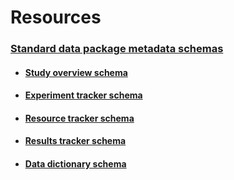 # Resources


### [Standard data package metadata schemas](../schemas/index.md)

* #### [Study overview schema](../schemas/md_study_overview.md)
* #### [Experiment tracker schema](../schemas/md_experiment_tracker.md)
* #### [Resource tracker schema](../schemas/md_resource_tracker.md)
* #### [Results tracker schema](../schemas/md_results_tracker.md)
* #### [Data dictionary schema](../schemas/md_data_dictionary_fields.md)
